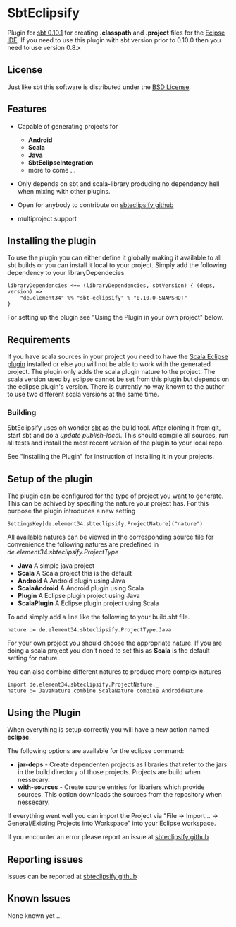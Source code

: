 # SbtEclipsify

Plugin for [sbt 0.10.1][5] for creating __.classpath__ and __.project__ files for the [Ecipse IDE][2].
If you need to use this plugin with sbt version prior to 0.10.0 then you need to use version 0.8.x

## License
Just like sbt this software is distributed under the [BSD License][3].

## Features
 
 * Capable of generating projects for 
     
     * __Android__
     * __Scala__
     * __Java__
     * __SbtEclipseIntegration__
     * more to come ...
 
     
 * Only depends on sbt and scala-library producing no dependency hell when mixing with other plugins.
 * Open for anybody to contribute on [sbteclipsify github][1]
 * multiproject support

## Installing the plugin
To use the plugin you can either define it globally making it available to all sbt builds or you can install it local to your project.
Simply add the following dependency to your libraryDependecies

	libraryDependencies <+= (libraryDependencies, sbtVersion) { (deps, version) => 
		"de.element34" %% "sbt-eclipsify" % "0.10.0-SNAPSHOT"
	}

For setting up the plugin see "Using the Plugin in your own project" below.

## Requirements 
If you have scala sources in your project you need to have the [Scala Eclipse plugin][4] installed or else you will not be able to work with the generated project.
The plugin only adds the scala plugin nature to the project. The scala version used by eclipse cannot be set from this plugin but depends on the eclipse plugin's version. There is currently no way known to the author to use two different scala versions at the same time.

### Building
SbtEclipsify uses oh wonder [sbt][5] as the build tool.
After cloning it from git, start sbt and do a  _update_ _publish-local_. This should compile all sources, run all tests and install the most recent version of the plugin to your local repo.

See "Installing the Plugin" for instruction of installing it in your projects.

## Setup of the plugin
The plugin can be configured for the type of project you want to generate. This can be achived by specifing the nature your project has. 
For this purpose the plugin introduces a new setting
 
    SettingsKey[de.element34.sbteclipsify.ProjectNature]("nature")

All available natures can be viewed in the corresponding source file for convenience the following natures are predefined in _de.element34.sbteclipsify.ProjectType_
 
 * __Java__ A simple java project
 * __Scala__ A Scala project this is the default
 * __Android__ A Android plugin using Java
 * __ScalaAndroid__ A Android plugin using Scala
 * __Plugin__ A Eclipse plugin project using Java
 * __ScalaPlugin__ A Eclipse plugin project using Scala

To add simply add a line like the following to your build.sbt file. 

	nature := de.element34.sbteclipsify.ProjectType.Java

For your own project you should choose the appropriate nature. If you are doing a scala project you don't need to set this as __Scala__ is the default setting for nature.

You can also combine different natures to produce more complex natures
 
	import de.element34.sbteclipsify.ProjectNature._
	nature := JavaNature combine ScalaNature combine AndroidNature

## Using the Plugin 
When everything is setup correctly you will have a new action named __eclipse__. 

The following options are available for the eclipse command:
 
 * __jar-deps__ - Create dependenten projects as libraries that refer to the jars in the build directory of those projects. Projects are build when nessecary.
 * __with-sources__ - Create source entries for libariers which provide sources. This option downloads the sources from the repository when nessecary. 

If everything went well you can import the Project via "File -> Import... -> General/Existing Projects into Workspace" into your Eclipse workspace.

If you encounter an error please report an issue at [sbteclipsify github][1]

## Reporting issues
Issues can be reported at [sbteclipsify github][1]

## Known Issues
None known yet ...

[1]: http://github.com/musk/SbtEclipsify
[2]: http://www.eclipse.org
[3]: http://www.opensource.org/licenses/bsd-license.php
[4]: http://www.scalaide.org/
[5]: https://github.com/harrah/xsbt/wiki

